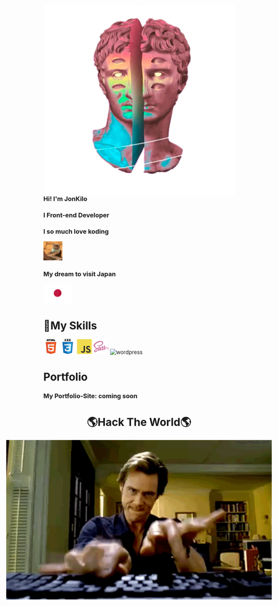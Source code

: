 <img src="аа.png" weidth="200px" height="500px" align="right">


<h3>Hi! I'm JonKilo</h3>
<h3>I Front-end Developer</h3>
<h3>I so much love koding</h3><img src="cat-typing.gif" weidth="50px" height="50px">
<h3>My dream to visit Japan</h3> <img src="japan.gif" weidth="50px" height="50px">

<br>

<h1>💼My Skills</h1>

<p align="left">
<img src="https://raw.githubusercontent.com/devicons/devicon/master/icons/html5/html5-original-wordmark.svg" alt="html5" width="40" height="40"/>
<img src="https://raw.githubusercontent.com/devicons/devicon/master/icons/css3/css3-original-wordmark.svg" alt="css3" width="40" height="40"/>

<img src="https://raw.githubusercontent.com/devicons/devicon/master/icons/javascript/javascript-original.svg" alt="javascript" width="40" height="40"/>
<img src="https://raw.githubusercontent.com/devicons/devicon/master/icons/sass/sass-original.svg" alt="sass" width="40" height="40"/>
<img src="https://upload.wikimedia.org/wikipedia/commons/thumb/9/98/WordPress_blue_logo.svg/1024px-WordPress_blue_logo.svg.png" alt="wordpress" width="40" height="40"/>
</p>

<h1>Portfolio</h1>
<h3>My Portfolio-Site: coming soon</h3>

<h1></h1>
<h1 align="center">🌎Hack The World🌎</h1>
<img src="hackworld.gif" style="
position: absolute;    
left: 50%;
transform: translate(-50%);" width="700px" />




